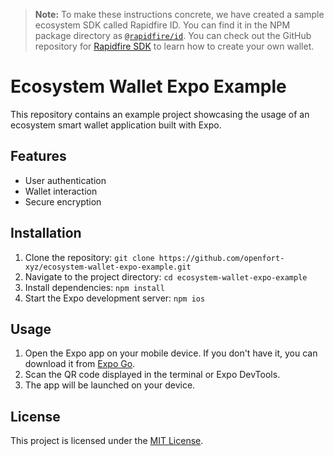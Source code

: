 > **Note:** To make these instructions concrete, we have created a sample ecosystem SDK called Rapidfire ID. You can find it in the NPM package directory as [`@rapidfire/id`](https://www.npmjs.com/package/@rapidfire/id). You can check out the GitHub repository for [Rapidfire SDK](https://github.com/openfort-xyz/ecosystem-sample) to learn how to create your own wallet.

# Ecosystem Wallet Expo Example
This repository contains an example project showcasing the usage of an ecosystem smart wallet application built with Expo. 

## Features

- User authentication
- Wallet interaction
- Secure encryption

## Installation

1. Clone the repository: `git clone https://github.com/openfort-xyz/ecosystem-wallet-expo-example.git`
2. Navigate to the project directory: `cd ecosystem-wallet-expo-example`
3. Install dependencies: `npm install`
4. Start the Expo development server: `npm ios`

## Usage

1. Open the Expo app on your mobile device. If you don't have it, you can download it from [Expo Go](https://expo.io/client).
2. Scan the QR code displayed in the terminal or Expo DevTools.
3. The app will be launched on your device.

## License

This project is licensed under the [MIT License](./LICENSE).

